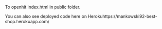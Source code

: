 To openhit index.html in public folder.

You can also see deployed code here on Herokuhttps://mankowski92-best-shop.herokuapp.com/
